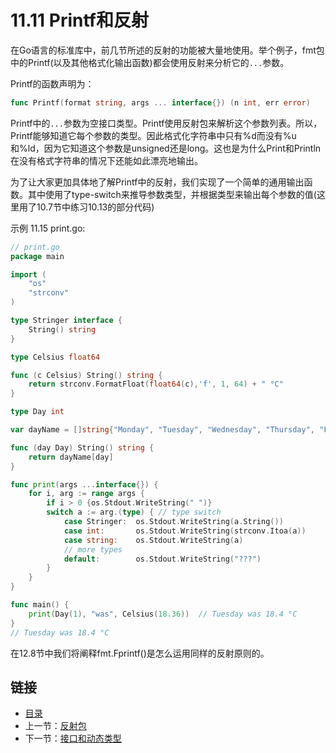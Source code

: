 # 11.11 Printf和反射

在Go语言的标准库中，前几节所述的反射的功能被大量地使用。举个例子，fmt包中的Printf(以及其他格式化输出函数)都会使用反射来分析它的`...`参数。

Printf的函数声明为：

```go
func Printf(format string, args ... interface{}) (n int, err error)
```

Printf中的`...`参数为空接口类型。Printf使用反射包来解析这个参数列表。所以，Printf能够知道它每个参数的类型。因此格式化字符串中只有%d而没有%u和%ld，因为它知道这个参数是unsigned还是long。这也是为什么Print和Println在没有格式字符串的情况下还能如此漂亮地输出。

为了让大家更加具体地了解Printf中的反射，我们实现了一个简单的通用输出函数。其中使用了type-switch来推导参数类型，并根据类型来输出每个参数的值(这里用了10.7节中练习10.13的部分代码)

示例 11.15 print.go:
```go
// print.go
package main

import (
	"os"
	"strconv"
)

type Stringer interface {
	String() string
}

type Celsius float64

func (c Celsius) String() string {
	return strconv.FormatFloat(float64(c),'f', 1, 64) + " °C"
}

type Day int

var dayName = []string{"Monday", "Tuesday", "Wednesday", "Thursday", "Friday", "Saturday", "Sunday"}

func (day Day) String() string {
	return dayName[day]
}

func print(args ...interface{}) {
	for i, arg := range args {
		if i > 0 {os.Stdout.WriteString(" ")}
		switch a := arg.(type) { // type switch
			case Stringer:	os.Stdout.WriteString(a.String())
			case int:		os.Stdout.WriteString(strconv.Itoa(a))
			case string:	os.Stdout.WriteString(a)
			// more types
			default:		os.Stdout.WriteString("???")
		}
	}
}

func main() {
	print(Day(1), "was", Celsius(18.36))  // Tuesday was 18.4 °C
}
// Tuesday was 18.4 °C
```

在12.8节中我们将阐释fmt.Fprintf()是怎么运用同样的反射原则的。

## 链接

- [目录](directory.md)
- 上一节：[反射包](11.10.md)
- 下一节：[接口和动态类型](11.12.md)
